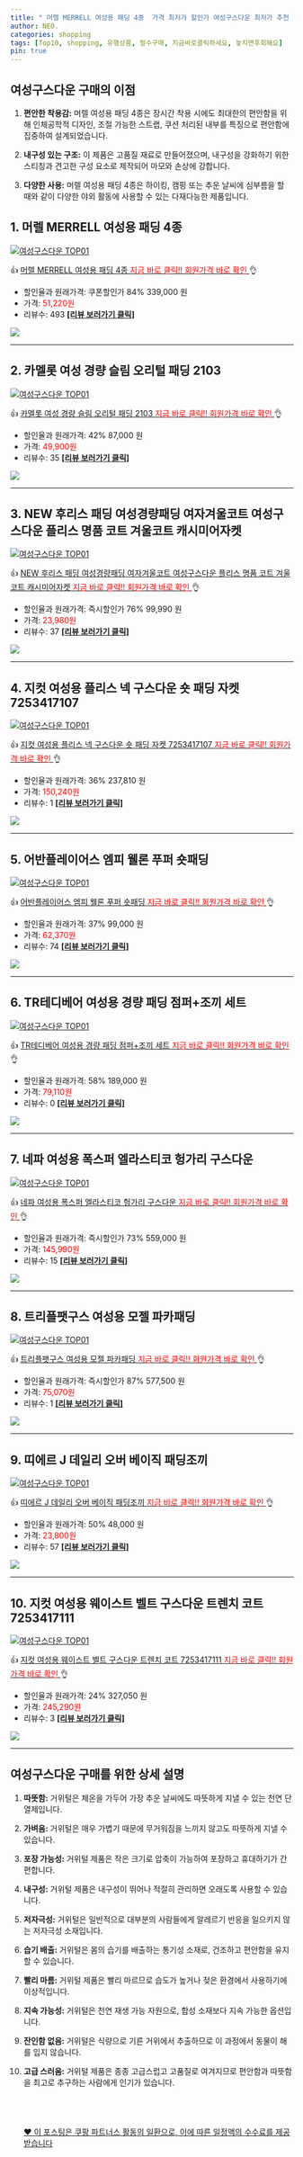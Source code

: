 ```yaml
---
title: " 머렐 MERRELL 여성용 패딩 4종  가격 최저가 할인가 여성구스다운 최저가 추천 제품 비교"
author: NEO.
categories: shopping
tags: [Top10, shopping, 유행상품, 필수구매, 지금바로클릭하세요, 놓치면후회해요]
pin: true
---
```

## 여성구스다운 구매의 이점
1. **편안한 착용감:** 머렐 여성용 패딩 4종은 장시간 착용 시에도 최대한의 편안함을 위해 인체공학적 디자인, 조절 가능한 스트랩, 쿠션 처리된 내부를 특징으로 편안함에 집중하여 설계되었습니다.


2. **내구성 있는 구조:** 이 제품은 고품질 재료로 만들어졌으며, 내구성을 강화하기 위한 스티칭과 견고한 구성 요소로 제작되어 마모와 손상에 강합니다.


3. **다양한 사용:** 머렐 여성용 패딩 4종은 하이킹, 캠핑 또는 추운 날씨에 심부름을 할 때와 같이 다양한 야외 활동에 사용할 수 있는 다재다능한 제품입니다.

   

## 1.  머렐 MERRELL 여성용 패딩 4종 

[![여성구스다운 TOP01](https://thumbnail10.coupangcdn.com/thumbnails/remote/490x490ex/image/vendor_inventory/447e/b1f62c6fa936f624f2c54635749551a28d7e2182949a4c529a98b769beba.png)](https://link.coupang.com/re/AFFSDP?lptag=AF3617701&subid=GithubCoopas&pageKey=7589668302&traceid=V0-153&itemId=20054304870&vendorItemId=87150448997)


👍 [ 머렐 MERRELL 여성용 패딩 4종  <font color=red> 지금 바로 클릭!! 회원가격 바로 확인 </font> ](https://link.coupang.com/re/AFFSDP?lptag=AF3617701&subid=GithubCoopas&pageKey=7589668302&traceid=V0-153&itemId=20054304870&vendorItemId=87150448997) 👌 


- 할인율과 원래가격: 쿠폰할인가 84%  339,000   원
- 가격: <span style='color:red'>51,220원</span>
- 리뷰수: 493  [**[리뷰 보러가기 클릭]**](https://link.coupang.com/re/AFFSDP?lptag=AF3617701&subid=GithubCoopas&pageKey=7589668302&traceid=V0-153&itemId=20054304870&vendorItemId=87150448997)

[![](/discount_price.png)](https://link.coupang.com/re/AFFSDP?lptag=AF3617701&subid=GithubCoopas&pageKey=7589668302&traceid=V0-153&itemId=20054304870&vendorItemId=87150448997)

---


   

## 2.  카멜롯 여성 경량 슬림 오리털 패딩 2103 

[![여성구스다운 TOP01](https://thumbnail9.coupangcdn.com/thumbnails/remote/490x490ex/image/vendor_inventory/12e4/8d21a525e9ce440b03efbe8db6fb85adb0d0a13017b032bc4b48daae0c7e.png)](https://link.coupang.com/re/AFFSDP?lptag=AF3617701&subid=GithubCoopas&pageKey=7798320695&traceid=V0-153&itemId=21114186283&vendorItemId=88176044642)


👍 [ 카멜롯 여성 경량 슬림 오리털 패딩 2103  <font color=red> 지금 바로 클릭!! 회원가격 바로 확인 </font> ](https://link.coupang.com/re/AFFSDP?lptag=AF3617701&subid=GithubCoopas&pageKey=7798320695&traceid=V0-153&itemId=21114186283&vendorItemId=88176044642) 👌 


- 할인율과 원래가격: 42%  87,000   원
- 가격: <span style='color:red'>49,900원</span>
- 리뷰수: 35  [**[리뷰 보러가기 클릭]**](https://link.coupang.com/re/AFFSDP?lptag=AF3617701&subid=GithubCoopas&pageKey=7798320695&traceid=V0-153&itemId=21114186283&vendorItemId=88176044642)

[![](/discount_price.png)](https://link.coupang.com/re/AFFSDP?lptag=AF3617701&subid=GithubCoopas&pageKey=7798320695&traceid=V0-153&itemId=21114186283&vendorItemId=88176044642)

---


   

## 3.  NEW 후리스 패딩 여성경량패딩 여자겨울코트 여성구스다운 플리스 명품 코트 겨울코트 캐시미어자켓 

[![여성구스다운 TOP01](https://thumbnail8.coupangcdn.com/thumbnails/remote/490x490ex/image/vendor_inventory/c8cf/352a7b2f28cfab4ba409b71276b855661c33d16d66ac2cc3a0bc9148f853.jpg)](https://link.coupang.com/re/AFFSDP?lptag=AF3617701&subid=GithubCoopas&pageKey=6999754645&traceid=V0-153&itemId=17162328941&vendorItemId=87791674538)


👍 [ NEW 후리스 패딩 여성경량패딩 여자겨울코트 여성구스다운 플리스 명품 코트 겨울코트 캐시미어자켓  <font color=red> 지금 바로 클릭!! 회원가격 바로 확인 </font> ](https://link.coupang.com/re/AFFSDP?lptag=AF3617701&subid=GithubCoopas&pageKey=6999754645&traceid=V0-153&itemId=17162328941&vendorItemId=87791674538) 👌 


- 할인율과 원래가격: 즉시할인가 76%  99,990   원
- 가격: <span style='color:red'>23,980원</span>
- 리뷰수: 37  [**[리뷰 보러가기 클릭]**](https://link.coupang.com/re/AFFSDP?lptag=AF3617701&subid=GithubCoopas&pageKey=6999754645&traceid=V0-153&itemId=17162328941&vendorItemId=87791674538)

[![](/discount_price.png)](https://link.coupang.com/re/AFFSDP?lptag=AF3617701&subid=GithubCoopas&pageKey=6999754645&traceid=V0-153&itemId=17162328941&vendorItemId=87791674538)

---


   

## 4.  지컷 여성용 플리스 넥 구스다운 숏 패딩 자켓 7253417107 

[![여성구스다운 TOP01](https://thumbnail9.coupangcdn.com/thumbnails/remote/490x490ex/image/retail/images/904941900967109-b45edf78-a248-48b9-93a5-87a035a6bf90.jpg)](https://link.coupang.com/re/AFFSDP?lptag=AF3617701&subid=GithubCoopas&pageKey=7665005846&traceid=V0-153&itemId=20430862928&vendorItemId=87511972355)


👍 [ 지컷 여성용 플리스 넥 구스다운 숏 패딩 자켓 7253417107  <font color=red> 지금 바로 클릭!! 회원가격 바로 확인 </font> ](https://link.coupang.com/re/AFFSDP?lptag=AF3617701&subid=GithubCoopas&pageKey=7665005846&traceid=V0-153&itemId=20430862928&vendorItemId=87511972355) 👌 


- 할인율과 원래가격: 36%  237,810   원
- 가격: <span style='color:red'>150,240원</span>
- 리뷰수: 1  [**[리뷰 보러가기 클릭]**](https://link.coupang.com/re/AFFSDP?lptag=AF3617701&subid=GithubCoopas&pageKey=7665005846&traceid=V0-153&itemId=20430862928&vendorItemId=87511972355)

[![](/discount_price.png)](https://link.coupang.com/re/AFFSDP?lptag=AF3617701&subid=GithubCoopas&pageKey=7665005846&traceid=V0-153&itemId=20430862928&vendorItemId=87511972355)

---


   

## 5.  어반플레이어스 엠피 웰론 푸퍼 숏패딩 

[![여성구스다운 TOP01](https://thumbnail9.coupangcdn.com/thumbnails/remote/490x490ex/image/vendor_inventory/87f6/d0cc03899e156f7e08038d302ff24c0f3f1dfd2787cfedd0d8368d988084.jpg)](https://link.coupang.com/re/AFFSDP?lptag=AF3617701&subid=GithubCoopas&pageKey=7047578343&traceid=V0-153&itemId=17444370892&vendorItemId=84612980316)


👍 [ 어반플레이어스 엠피 웰론 푸퍼 숏패딩  <font color=red> 지금 바로 클릭!! 회원가격 바로 확인 </font> ](https://link.coupang.com/re/AFFSDP?lptag=AF3617701&subid=GithubCoopas&pageKey=7047578343&traceid=V0-153&itemId=17444370892&vendorItemId=84612980316) 👌 


- 할인율과 원래가격: 37%  99,000   원
- 가격: <span style='color:red'>62,370원</span>
- 리뷰수: 74  [**[리뷰 보러가기 클릭]**](https://link.coupang.com/re/AFFSDP?lptag=AF3617701&subid=GithubCoopas&pageKey=7047578343&traceid=V0-153&itemId=17444370892&vendorItemId=84612980316)

[![](/discount_price.png)](https://link.coupang.com/re/AFFSDP?lptag=AF3617701&subid=GithubCoopas&pageKey=7047578343&traceid=V0-153&itemId=17444370892&vendorItemId=84612980316)

---


   

## 6.  TR테디베어 여성용 경량 패딩 점퍼+조끼 세트 

[![여성구스다운 TOP01](https://thumbnail6.coupangcdn.com/thumbnails/remote/490x490ex/image/vendor_inventory/8fa5/ddfaeecc21e5573a048a93a53f6c399c47b56e2d743f880144304289ffcb.jpg)](https://link.coupang.com/re/AFFSDP?lptag=AF3617701&subid=GithubCoopas&pageKey=7755953838&traceid=V0-153&itemId=20903840020&vendorItemId=87970852837)


👍 [ TR테디베어 여성용 경량 패딩 점퍼+조끼 세트  <font color=red> 지금 바로 클릭!! 회원가격 바로 확인 </font> ](https://link.coupang.com/re/AFFSDP?lptag=AF3617701&subid=GithubCoopas&pageKey=7755953838&traceid=V0-153&itemId=20903840020&vendorItemId=87970852837) 👌 


- 할인율과 원래가격: 58%  189,000   원
- 가격: <span style='color:red'>79,110원</span>
- 리뷰수: 0  [**[리뷰 보러가기 클릭]**](https://link.coupang.com/re/AFFSDP?lptag=AF3617701&subid=GithubCoopas&pageKey=7755953838&traceid=V0-153&itemId=20903840020&vendorItemId=87970852837)

[![](/discount_price.png)](https://link.coupang.com/re/AFFSDP?lptag=AF3617701&subid=GithubCoopas&pageKey=7755953838&traceid=V0-153&itemId=20903840020&vendorItemId=87970852837)

---


   

## 7.  네파 여성용 폭스퍼 엘라스티코 헝가리 구스다운 

[![여성구스다운 TOP01](https://thumbnail8.coupangcdn.com/thumbnails/remote/490x490ex/image/retail/images/83584573015823-b8c3d1aa-1bd4-457e-b6d5-012fb63932dc.jpg)](https://link.coupang.com/re/AFFSDP?lptag=AF3617701&subid=GithubCoopas&pageKey=7662096188&traceid=V0-153&itemId=20416023008&vendorItemId=87844260613)


👍 [ 네파 여성용 폭스퍼 엘라스티코 헝가리 구스다운  <font color=red> 지금 바로 클릭!! 회원가격 바로 확인 </font> ](https://link.coupang.com/re/AFFSDP?lptag=AF3617701&subid=GithubCoopas&pageKey=7662096188&traceid=V0-153&itemId=20416023008&vendorItemId=87844260613) 👌 


- 할인율과 원래가격: 즉시할인가 73%  559,000   원
- 가격: <span style='color:red'>145,990원</span>
- 리뷰수: 15  [**[리뷰 보러가기 클릭]**](https://link.coupang.com/re/AFFSDP?lptag=AF3617701&subid=GithubCoopas&pageKey=7662096188&traceid=V0-153&itemId=20416023008&vendorItemId=87844260613)

[![](/discount_price.png)](https://link.coupang.com/re/AFFSDP?lptag=AF3617701&subid=GithubCoopas&pageKey=7662096188&traceid=V0-153&itemId=20416023008&vendorItemId=87844260613)

---


   

## 8.  트리플팻구스 여성용 모젤 파카패딩 

[![여성구스다운 TOP01](https://thumbnail6.coupangcdn.com/thumbnails/remote/490x490ex/image/retail/images/2020/10/26/11/3/6170732f-9c63-4006-8e2c-c68a5809c341.jpg)](https://link.coupang.com/re/AFFSDP?lptag=AF3617701&subid=GithubCoopas&pageKey=2309294957&traceid=V0-153&itemId=3982497634&vendorItemId=71966812756)


👍 [ 트리플팻구스 여성용 모젤 파카패딩  <font color=red> 지금 바로 클릭!! 회원가격 바로 확인 </font> ](https://link.coupang.com/re/AFFSDP?lptag=AF3617701&subid=GithubCoopas&pageKey=2309294957&traceid=V0-153&itemId=3982497634&vendorItemId=71966812756) 👌 


- 할인율과 원래가격: 즉시할인가 87%  577,500   원
- 가격: <span style='color:red'>75,070원</span>
- 리뷰수: 1  [**[리뷰 보러가기 클릭]**](https://link.coupang.com/re/AFFSDP?lptag=AF3617701&subid=GithubCoopas&pageKey=2309294957&traceid=V0-153&itemId=3982497634&vendorItemId=71966812756)

[![](/discount_price.png)](https://link.coupang.com/re/AFFSDP?lptag=AF3617701&subid=GithubCoopas&pageKey=2309294957&traceid=V0-153&itemId=3982497634&vendorItemId=71966812756)

---


   

## 9.  띠에르 J 데일리 오버 베이직 패딩조끼 

[![여성구스다운 TOP01](https://thumbnail6.coupangcdn.com/thumbnails/remote/490x490ex/image/vendor_inventory/e7fd/c19056802e58464052c710a58fc402e73f07efdd41eb76629e29277d4f81.png)](https://link.coupang.com/re/AFFSDP?lptag=AF3617701&subid=GithubCoopas&pageKey=7770208871&traceid=V0-153&itemId=20975029664&vendorItemId=88183329591)


👍 [ 띠에르 J 데일리 오버 베이직 패딩조끼  <font color=red> 지금 바로 클릭!! 회원가격 바로 확인 </font> ](https://link.coupang.com/re/AFFSDP?lptag=AF3617701&subid=GithubCoopas&pageKey=7770208871&traceid=V0-153&itemId=20975029664&vendorItemId=88183329591) 👌 


- 할인율과 원래가격: 50%  48,000   원
- 가격: <span style='color:red'>23,800원</span>
- 리뷰수: 57  [**[리뷰 보러가기 클릭]**](https://link.coupang.com/re/AFFSDP?lptag=AF3617701&subid=GithubCoopas&pageKey=7770208871&traceid=V0-153&itemId=20975029664&vendorItemId=88183329591)

[![](/discount_price.png)](https://link.coupang.com/re/AFFSDP?lptag=AF3617701&subid=GithubCoopas&pageKey=7770208871&traceid=V0-153&itemId=20975029664&vendorItemId=88183329591)

---


   

## 10.  지컷 여성용 웨이스트 벨트 구스다운 트렌치 코트 7253417111 

[![여성구스다운 TOP01](https://thumbnail9.coupangcdn.com/thumbnails/remote/490x490ex/image/retail/images/2023/10/28/10/0/a42359f7-4c77-42a7-bcef-39d4b42709dc.jpg)](https://link.coupang.com/re/AFFSDP?lptag=AF3617701&subid=GithubCoopas&pageKey=7632538542&traceid=V0-153&itemId=20260911022&vendorItemId=87596915148)


👍 [ 지컷 여성용 웨이스트 벨트 구스다운 트렌치 코트 7253417111  <font color=red> 지금 바로 클릭!! 회원가격 바로 확인 </font> ](https://link.coupang.com/re/AFFSDP?lptag=AF3617701&subid=GithubCoopas&pageKey=7632538542&traceid=V0-153&itemId=20260911022&vendorItemId=87596915148) 👌 


- 할인율과 원래가격: 24%  327,050   원
- 가격: <span style='color:red'>245,290원</span>
- 리뷰수: 3  [**[리뷰 보러가기 클릭]**](https://link.coupang.com/re/AFFSDP?lptag=AF3617701&subid=GithubCoopas&pageKey=7632538542&traceid=V0-153&itemId=20260911022&vendorItemId=87596915148)

[![](/discount_price.png)](https://link.coupang.com/re/AFFSDP?lptag=AF3617701&subid=GithubCoopas&pageKey=7632538542&traceid=V0-153&itemId=20260911022&vendorItemId=87596915148)

---
## 여성구스다운 구매를 위한 상세 설명
1. **따뜻함:** 거위털은 체온을 가두어 가장 추운 날씨에도 따뜻하게 지낼 수 있는 천연 단열제입니다.

2. **가벼움:** 거위털은 매우 가볍기 때문에 무거워짐을 느끼지 않고도 따뜻하게 지낼 수 있습니다.

3. **포장 가능성:** 거위털 제품은 작은 크기로 압축이 가능하여 포장하고 휴대하기가 간편합니다.

4. **내구성:** 거위털 제품은 내구성이 뛰어나 적절히 관리하면 오래도록 사용할 수 있습니다.

5. **저자극성:** 거위털은 일반적으로 대부분의 사람들에게 알레르기 반응을 일으키지 않는 저자극성 소재입니다.

6. **습기 배출:** 거위털은 몸의 습기를 배출하는 통기성 소재로, 건조하고 편안함을 유지할 수 있습니다.

7. **빨리 마름:** 거위털 제품은 빨리 마르므로 습도가 높거나 젖은 환경에서 사용하기에 이상적입니다.

8. **지속 가능성:** 거위털은 천연 재생 가능 자원으로, 합성 소재보다 지속 가능한 옵션입니다.

9. **잔인함 없음:** 거위털은 식량으로 기른 거위에서 추출하므로 이 과정에서 동물이 해를 입지 않습니다.

10. **고급 스러움:** 거위털 제품은 종종 고급스럽고 고품질로 여겨지므로 편안함과 따뜻함을 최고로 추구하는 사람에게 인기가 있습니다.<br><br><br><br><br> [ ❤  이 포스팅은 쿠팡 파트너스 활동의 일환으로, 이에 따른 일정액의 수수료를 제공받습니다](https://link.coupang.com/a/bcEFyh)